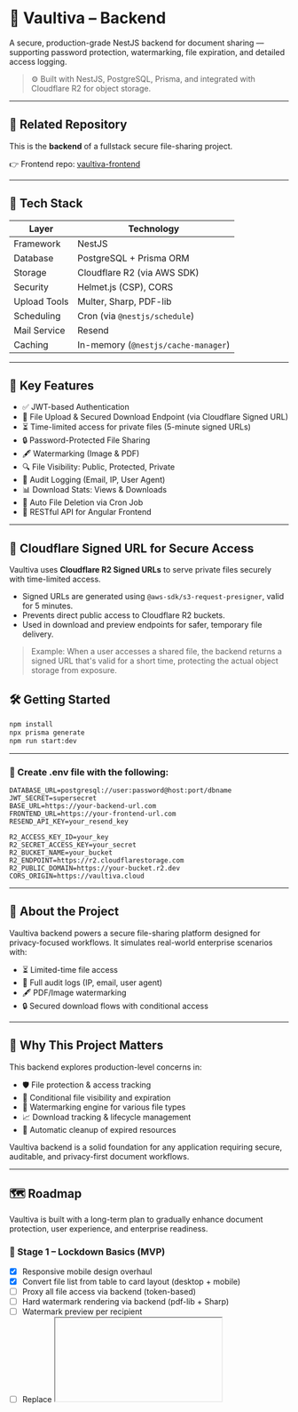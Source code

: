 # 🔐 Vaultiva – Backend

A secure, production-grade NestJS backend for document sharing — supporting password protection, watermarking, file expiration, and detailed access logging.

> ⚙️ Built with NestJS, PostgreSQL, Prisma, and integrated with Cloudflare R2 for object storage.

---

## 🔗 Related Repository

This is the **backend** of a fullstack secure file-sharing project.

👉 Frontend repo: [vaultiva-frontend](https://github.com/setyaraka/vaultiva-frontend)

---

## 🧰 Tech Stack

| Layer        | Technology                         |
|--------------|-------------------------------------|
| Framework    | NestJS                              |
| Database     | PostgreSQL + Prisma ORM             |
| Storage      | Cloudflare R2 (via AWS SDK)         |
| Security     | Helmet.js (CSP), CORS               |
| Upload Tools | Multer, Sharp, PDF-lib              |
| Scheduling   | Cron (via `@nestjs/schedule`)       |
| Mail Service | Resend                              |
| Caching      | In-memory (`@nestjs/cache-manager`) |

---

## 🔐 Key Features

- ✅ JWT-based Authentication
- 📁 File Upload & Secured Download Endpoint (via Cloudflare Signed URL)
- ⏳ Time-limited access for private files (5-minute signed URLs)
- 🔒 Password-Protected File Sharing
- 🖋️ Watermarking (Image & PDF)
- 🔍 File Visibility: Public, Protected, Private
- 🧾 Audit Logging (Email, IP, User Agent)
- 📊 Download Stats: Views & Downloads
- 🧹 Auto File Deletion via Cron Job
- 🔗 RESTful API for Angular Frontend

---

## 🔐 Cloudflare Signed URL for Secure Access

Vaultiva uses **Cloudflare R2 Signed URLs** to serve private files securely with time-limited access.

- Signed URLs are generated using `@aws-sdk/s3-request-presigner`, valid for 5 minutes.
- Prevents direct public access to Cloudflare R2 buckets.
- Used in download and preview endpoints for safer, temporary file delivery.

> Example: When a user accesses a shared file, the backend returns a signed URL that's valid for a short time, protecting the actual object storage from exposure.

## 🛠️ Getting Started

```bash
npm install
npx prisma generate
npm run start:dev
```
---

### 📄 Create .env file with the following:
```
DATABASE_URL=postgresql://user:password@host:port/dbname
JWT_SECRET=supersecret
BASE_URL=https://your-backend-url.com
FRONTEND_URL=https://your-frontend-url.com
RESEND_API_KEY=your_resend_key

R2_ACCESS_KEY_ID=your_key
R2_SECRET_ACCESS_KEY=your_secret
R2_BUCKET_NAME=your_bucket
R2_ENDPOINT=https://r2.cloudflarestorage.com
R2_PUBLIC_DOMAIN=https://your-bucket.r2.dev
CORS_ORIGIN=https://vaultiva.cloud
```
---

## 📌 About the Project

Vaultiva backend powers a secure file-sharing platform designed for privacy-focused workflows.
It simulates real-world enterprise scenarios with:
- ⏳ Limited-time file access
- 🧾 Full audit logs (IP, email, user agent)
- 🖋️ PDF/Image watermarking
- 🔒 Secured download flows with conditional access

---

## 🎯 Why This Project Matters

This backend explores production-level concerns in:

- 🛡️ File protection & access tracking
- 🔐 Conditional file visibility and expiration
- 🧠 Watermarking engine for various file types
- 📈 Download tracking & lifecycle management
- 🧹 Automatic cleanup of expired resources
  
Vaultiva backend is a solid foundation for any application requiring secure, auditable, and privacy-first document workflows.

---

## 🗺️ Roadmap
Vaultiva is built with a long-term plan to gradually enhance document protection, user experience, and enterprise readiness.

### 🥇 Stage 1 – Lockdown Basics (MVP)
- [x] Responsive mobile design overhaul
- [x] Convert file list from table to card layout (desktop + mobile)
- [ ] Proxy all file access via backend (token-based)
- [ ] Hard watermark rendering via backend (pdf-lib + Sharp)
- [ ] Watermark preview per recipient
- [ ] Replace <iframe> viewer with PDF.js
- [ ] Token-based session tracking
- [ ] Log PDF open event and last page viewed
- [ ] Basic JS protections (blur on tab out, disable right-click)
- [ ] Strengthened watermark rendering (positioning, rotating, opacity, content)

### 🥈 Stage 2 – UX & Try Vaultiva
- [ ] “Try Vaultiva Now” share demo
- [ ] “View as recipient” simulation
- [ ] Group file list by protection level
- [ ] Enhanced empty states and guidance messages

### 🥉 Stage 3 – Abuse Prevention & Performance
- [ ] Brute-force password protection
- [ ] IP-based upload/share limiting
- [ ] Compress dashboard thumbnails
- [ ] Optimize PDF and asset delivery via CDN

### 🧠 Stage 4 – AI & Smart Recovery
- [ ] Vaultiva Assistant (AI guide/helper)
- [ ] “Forgot password?” → reset suggestion or revoke flow

### 💎 Stage 5 – Enterprise-Grade Protections
- [ ] Server-side image rendering + watermark stamping (Sharp)
- [ ] Invisible metadata injection (user ID, timestamp, access info)
- [ ] Multi-device session logging
- [ ] PDF interaction heatmap & analytics

---

## 🙋 Feedback

Have thoughts or found a bug?
Feel free to open an issue for any suggestions or questions.
